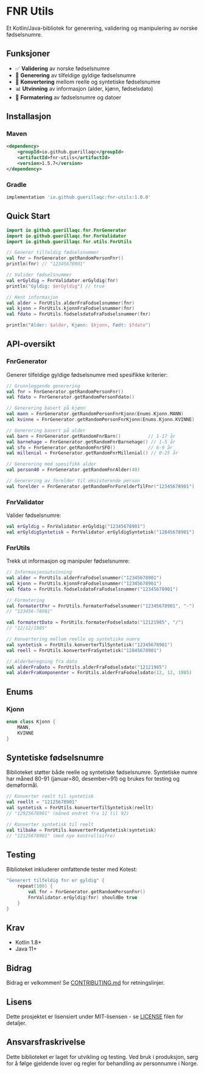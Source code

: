# FNR Utils

Et Kotlin/Java-bibliotek for generering, validering og manipulering av norske fødselsnumre.

## Funksjoner

- ✅ **Validering** av norske fødselsnumre
- 🎲 **Generering** av tilfeldige gyldige fødselsnumre
- 🔄 **Konvertering** mellom reelle og syntetiske fødselsnumre
- 📊 **Utvinning** av informasjon (alder, kjønn, fødselsdato)
- 🎨 **Formatering** av fødselsnumre og datoer

## Installasjon

### Maven
```xml
<dependency>
    <groupId>io.github.guerillaqc</groupId>
    <artifactId>fnr-utils</artifactId>
    <version>1.5.7</version>
</dependency>
```

### Gradle
```gradle
implementation 'io.github.guerillaqc:fnr-utils:1.0.0'
```

## Quick Start

```kotlin
import io.github.guerillaqc.fnr.FnrGenerator
import io.github.guerillaqc.fnr.FnrValidator
import io.github.guerillaqc.fnr.utils.FnrUtils

// Generer tilfeldig fødselsnummer
val fnr = FnrGenerator.getRandomPersonFnr()
println(fnr) // "12345678901"

// Valider fødselsnummer
val erGyldig = FnrValidator.erGyldig(fnr)
println("Gyldig: $erGyldig") // true

// Hent informasjon
val alder = FnrUtils.alderFraFodselsnummer(fnr)
val kjonn = FnrUtils.kjonnFraFodselsnummer(fnr)
val fdato = FnrUtils.fodselsdatoFraFodselsnummer(fnr)

println("Alder: $alder, Kjønn: $kjonn, Født: $fdato")
```

## API-oversikt

### FnrGenerator
Generer tilfeldige gyldige fødselsnumre med spesifikke kriterier:

```kotlin
// Grunnleggende generering
val fnr = FnrGenerator.getRandomPersonFnr()
val fdato = FnrGenerator.getRandomPersonFdato()

// Generering basert på kjønn
val mann = FnrGenerator.getRandomPersonFnrKjonn(Enums.Kjonn.MANN)
val kvinne = FnrGenerator.getRandomPersonFnrKjonn(Enums.Kjonn.KVINNE)

// Generering basert på alder
val barn = FnrGenerator.getRandomFnrBarn()          // 1-17 år
val barnehage = FnrGenerator.getRandomFnrBarnehage() // 1-5 år  
val sfo = FnrGenerator.getRandomFnrSFO()            // 6-9 år
val millenial = FnrGenerator.getRandomFnrMillenial() // 0-25 år

// Generering med spesifikk alder
val person40 = FnrGenerator.getRandomFnrAlder(40)

// Generering av forelder til eksisterende person
val forelder = FnrGenerator.getRandomFnrForelderTilFnr("12345678901")
```

### FnrValidator
Valider fødselsnumre:

```kotlin
val erGyldig = FnrValidator.erGyldig("12345678901")
val erGyldigSyntetisk = FnrValidator.erGyldigSyntetisk("12845678901")
```

### FnrUtils
Trekk ut informasjon og manipuler fødselsnumre:

```kotlin
// Informasjonsutvinning
val alder = FnrUtils.alderFraFodselsnummer("12345678901")
val kjonn = FnrUtils.kjonnFraFodselsnummer("12345678901")
val fdato = FnrUtils.fodselsdatoFraFodselsnummer("12345678901")

// Formatering
val formatertFnr = FnrUtils.formaterFodselsnummer("12345678901", "-")
// "123456-78901"

val formatertDato = FnrUtils.formaterFodselsdato("12121985", "/")
// "12/12/1985"

// Konvertering mellom reelle og syntetiske numre
val syntetisk = FnrUtils.konverterTilSyntetisk("12345678901")
val reell = FnrUtils.konverterFraSyntetisk("12845678901")

// Alderberegning fra dato
val alderFraDato = FnrUtils.alderFraFodselsdato("12121985")
val alderFraKomponenter = FnrUtils.alderFraFodselsdato(12, 12, 1985)
```

## Enums

### Kjonn
```kotlin
enum class Kjonn {
    MANN,
    KVINNE
}
```

## Syntetiske fødselsnumre

Biblioteket støtter både reelle og syntetiske fødselsnumre. Syntetiske numre har måned 80-91 (januar=80, desember=91) og brukes for testing og demøformål.

```kotlin
// Konverter reelt til syntetisk
val reellt = "12125678901"
val syntetisk = FnrUtils.konverterTilSyntetisk(reellt)
// "12925678901" (måned endret fra 12 til 92)

// Konverter syntetisk til reelt
val tilbake = FnrUtils.konverterFraSyntetisk(syntetisk)
// "12125678901" (med nye kontrollsifre)
```

## Testing

Biblioteket inkluderer omfattende tester med Kotest:

```kotlin
"Generert tilfeldig fnr er gyldig" {
    repeat(100) {
        val fnr = FnrGenerator.getRandomPersonFnr()
        FnrValidator.erGyldig(fnr) shouldBe true
    }
}
```

## Krav

- Kotlin 1.8+
- Java 11+

## Bidrag

Bidrag er velkommen! Se [CONTRIBUTING.md](CONTRIBUTING.md) for retningslinjer.

## Lisens

Dette prosjektet er lisensiert under MIT-lisensen - se [LICENSE](LICENSE) filen for detaljer.

## Ansvarsfraskrivelse

Dette biblioteket er laget for utvikling og testing. Ved bruk i produksjon, sørg for å følge gjeldende lover og regler for behandling av personnumre i Norge.